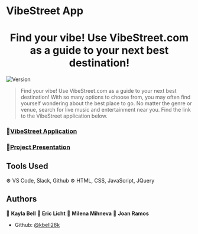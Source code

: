 # VibeStreet App
<h1 align="center">Find your vibe! Use VibeStreet.com as a guide to your next best destination!</h1>
<p>
  <img alt="Version" src="https://img.shields.io/badge/version-0-blue.svg?cacheSeconds=2592000" />
</p>

> Find your vibe! Use VibeStreet.com as a guide to your next best destination!
With so many options to choose from, you may often find yourself wondering about the best place to go. No matter the genre or venue, search for live music and entertainment near you.
  Find the link to the VibeStreet application below.

### 🎸[VibeStreet Application](https://kbell28k.github.io/Project-One//events)

### 📎[Project Presentation](https://docs.google.com/presentation/d/1l7GWOBHeMPkWTHpEoa08809qpY3y1iBU4-UHiZSYH0Q/edit?usp=sharing)

## Tools Used

⚙️ VS Code, Slack, Github
⚙️ HTML, CSS, JavaScript, JQuery

## Authors

👤 **Kayla Bell**
👤 **Eric Licht**
👤 **Milena Mihneva**
👤 **Joan Ramos**

* Github: [@kbell28k](https://github.com/kbell28k)

